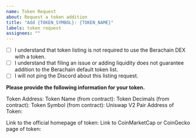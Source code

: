 ```yaml
---
name: Token Request
about: Request a token addition
title: "Add {TOKEN_SYMBOL}: {TOKEN_NAME}"
labels: token request
assignees: ""
---
```


- [ ] I understand that token listing is not required to use the Berachain DEX with a token.
- [ ] I understand that filing an issue or adding liquidity does not guarantee addition to the Berachain default token list.
- [ ] I will not ping the Discord about this listing request.

**Please provide the following information for your token.**

Token Address:
Token Name (from contract):
Token Decimals (from contract):
Token Symbol (from contract):
Uniswap V2 Pair Address of Token:

Link to the official homepage of token:
Link to CoinMarketCap or CoinGecko page of token:
